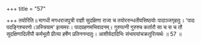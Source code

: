 +++
title = "57"

+++
तयोरिति॥ मागधी मगधराजपुत्री राज्ञी सुदक्षिणा राजा च तयोररुन्धतीवसिष्ठयोः पादाञ्जगृहतुः। 'पादः पदङ्गिश्चरणो।ञस्त्रियाम' इत्यमरः। पादग्रहणमभिवादनम्। गुरुपत्नी गुरुश्च कर्तारौ सा च स च तौ सुदक्षिणादिलीपौ कर्मभूतौ प्रीत्या हर्षेण प्रतिननन्दतुः। आशीर्वदादिभिः संभावयांचक्रतुरित्यर्थः ॥ 57 ॥